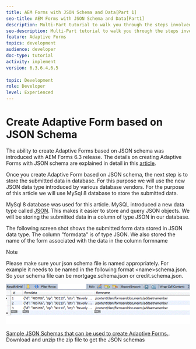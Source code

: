 ```yaml
---
title: AEM Forms with JSON Schema and Data[Part 1]
seo-title: AEM Forms with JSON Schema and Data[Part1]
description: Multi-Part tutorial to walk you through the steps involved in creating Adaptive Form with JSON schema and querying the submitted data.
seo-description: Multi-Part tutorial to walk you through the steps involved in creating Adaptive Form with JSON schema and querying the submitted data.
feature: Adaptive Forms
topics: development
audience: developer
doc-type: tutorial
activity: implement
version: 6.3,6.4,6.5

topic: Development
role: Developer
level: Experienced
---
```


# Create Adaptive Form based on JSON Schema


The ability to create Adaptive Forms based on JSON schema was introduced with AEM Forms 6.3 release. The details on creating Adaptive Forms with JSON schema are explained in detail in this [article](https://helpx.adobe.com/experience-manager/6-3/forms/using/adaptive-form-json-schema-form-model.html).

Once you create Adaptive Form based on JSON schema, the next step is to store the submitted data in database. For this purpose we will use the new JSON data type introduced by various database vendors. For the purpose of this article we will use MySql 8 database to store the submitted data.

MySql 8 database was used for this article. MySQL introduced a new data type called [JSON](https://dev.mysql.com/doc/refman/8.0/en/json.html). This makes it easier to store and query JSON objects. We will be storing the submitted data in a column of type JSON in our database.

The following screen shot shows the submitted form data stored in JSON data type. The column "formdata" is of type JSON. We also stored the name of the form associated with the data in the column formname

>[!NOTE]
>
>Please make sure your json schema file is named appropriately. For example it needs to be named in the following format &lt;name&gt;schema.json. So your schema file can be mortgage.schema.json or credit.schema.json.


![datastored](assets/datastored.gif)


[Sample JSON Schemas that can be used to create Adaptive Forms.](assets/samplejsonschemas.zip). Download and unzip the zip file to get the JSON schemas

